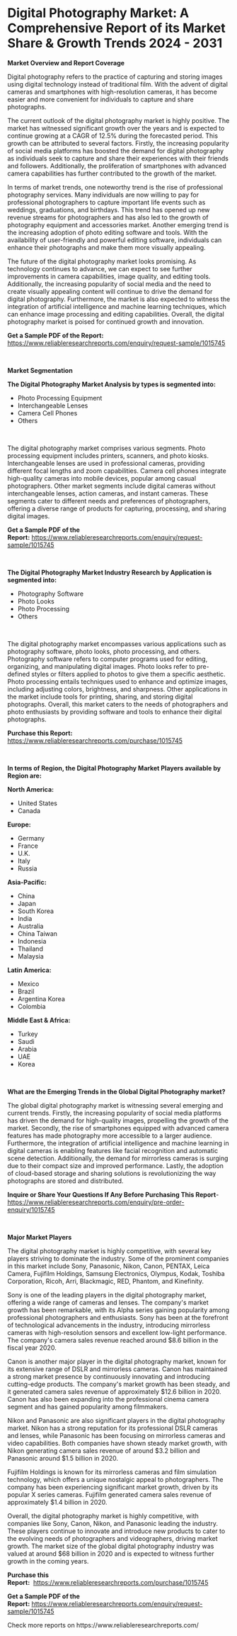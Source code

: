 <p><h1>Digital Photography Market: A Comprehensive Report of its Market Share & Growth Trends 2024 - 2031</h1></p><p><strong>Market Overview and Report Coverage</strong></p>
<p><p>Digital photography refers to the practice of capturing and storing images using digital technology instead of traditional film. With the advent of digital cameras and smartphones with high-resolution cameras, it has become easier and more convenient for individuals to capture and share photographs. </p><p>The current outlook of the digital photography market is highly positive. The market has witnessed significant growth over the years and is expected to continue growing at a CAGR of 12.5% during the forecasted period. This growth can be attributed to several factors. Firstly, the increasing popularity of social media platforms has boosted the demand for digital photography as individuals seek to capture and share their experiences with their friends and followers. Additionally, the proliferation of smartphones with advanced camera capabilities has further contributed to the growth of the market. </p><p>In terms of market trends, one noteworthy trend is the rise of professional photography services. Many individuals are now willing to pay for professional photographers to capture important life events such as weddings, graduations, and birthdays. This trend has opened up new revenue streams for photographers and has also led to the growth of photography equipment and accessories market. Another emerging trend is the increasing adoption of photo editing software and tools. With the availability of user-friendly and powerful editing software, individuals can enhance their photographs and make them more visually appealing.</p><p>The future of the digital photography market looks promising. As technology continues to advance, we can expect to see further improvements in camera capabilities, image quality, and editing tools. Additionally, the increasing popularity of social media and the need to create visually appealing content will continue to drive the demand for digital photography. Furthermore, the market is also expected to witness the integration of artificial intelligence and machine learning techniques, which can enhance image processing and editing capabilities. Overall, the digital photography market is poised for continued growth and innovation.</p></p>
<p><strong>Get a Sample PDF of the Report:</strong> <a href="https://www.reliableresearchreports.com/enquiry/request-sample/1015745">https://www.reliableresearchreports.com/enquiry/request-sample/1015745</a></p>
<p>&nbsp;</p>
<p><strong>Market Segmentation</strong></p>
<p><strong>The Digital Photography Market Analysis by types is segmented into:</strong></p>
<p><ul><li>Photo Processing Equipment</li><li>Interchangeable Lenses</li><li>Camera Cell Phones</li><li>Others</li></ul></p>
<p>&nbsp;</p>
<p><p>The digital photography market comprises various segments. Photo processing equipment includes printers, scanners, and photo kiosks. Interchangeable lenses are used in professional cameras, providing different focal lengths and zoom capabilities. Camera cell phones integrate high-quality cameras into mobile devices, popular among casual photographers. Other market segments include digital cameras without interchangeable lenses, action cameras, and instant cameras. These segments cater to different needs and preferences of photographers, offering a diverse range of products for capturing, processing, and sharing digital images.</p></p>
<p><strong>Get a Sample PDF of the Report:</strong>&nbsp;<a href="https://www.reliableresearchreports.com/enquiry/request-sample/1015745">https://www.reliableresearchreports.com/enquiry/request-sample/1015745</a></p>
<p>&nbsp;</p>
<p><strong>The Digital Photography Market Industry Research by Application is segmented into:</strong></p>
<p><ul><li>Photography Software</li><li>Photo Looks</li><li>Photo Processing</li><li>Others</li></ul></p>
<p>&nbsp;</p>
<p><p>The digital photography market encompasses various applications such as photography software, photo looks, photo processing, and others. Photography software refers to computer programs used for editing, organizing, and manipulating digital images. Photo looks refer to pre-defined styles or filters applied to photos to give them a specific aesthetic. Photo processing entails techniques used to enhance and optimize images, including adjusting colors, brightness, and sharpness. Other applications in the market include tools for printing, sharing, and storing digital photographs. Overall, this market caters to the needs of photographers and photo enthusiasts by providing software and tools to enhance their digital photographs.</p></p>
<p><strong>Purchase this Report:</strong>&nbsp; <a href="https://www.reliableresearchreports.com/purchase/1015745">https://www.reliableresearchreports.com/purchase/1015745</a></p>
<p>&nbsp;</p>
<p><strong>In terms of Region, the Digital Photography Market Players available by Region are:</strong></p>
<p>
    <p> <strong> North America: </strong>
        <ul>
            <li>United States</li>
            <li>Canada</li>
        </ul>
        </p> 
    <p> <strong> Europe: </strong>
        <ul>
            <li>Germany</li>
            <li>France</li>
            <li>U.K.</li>
            <li>Italy</li>
            <li>Russia</li>
        </ul>
        </p> 
    <p> <strong> Asia-Pacific: </strong>
        <ul>
            <li>China</li>
            <li>Japan</li>
            <li>South Korea</li>
            <li>India</li>
            <li>Australia</li>
            <li>China Taiwan</li>
            <li>Indonesia</li>
            <li>Thailand</li>
            <li>Malaysia</li>
        </ul>
        </p> 
    <p> <strong> Latin America: </strong>
        <ul>
            <li>Mexico</li>
            <li>Brazil</li>
            <li>Argentina Korea</li>
            <li>Colombia</li>
        </ul>
        </p> 
    <p> <strong> Middle East & Africa: </strong>
        <ul>
            <li>Turkey</li>
            <li>Saudi</li>
            <li>Arabia</li>
            <li>UAE</li>
            <li>Korea</li>
        </ul>
    </p>
    </p>
<p>&nbsp;</p>
<p><strong>What are the Emerging Trends in the Global Digital Photography market?</strong></p>
<p><p>The global digital photography market is witnessing several emerging and current trends. Firstly, the increasing popularity of social media platforms has driven the demand for high-quality images, propelling the growth of the market. Secondly, the rise of smartphones equipped with advanced camera features has made photography more accessible to a larger audience. Furthermore, the integration of artificial intelligence and machine learning in digital cameras is enabling features like facial recognition and automatic scene detection. Additionally, the demand for mirrorless cameras is surging due to their compact size and improved performance. Lastly, the adoption of cloud-based storage and sharing solutions is revolutionizing the way photographs are stored and distributed.</p></p>
<p><strong>Inquire or Share Your Questions If Any Before Purchasing This Report</strong>- <a href="https://www.reliableresearchreports.com/enquiry/pre-order-enquiry/1015745">https://www.reliableresearchreports.com/enquiry/pre-order-enquiry/1015745</a></p>
<p>&nbsp;</p>
<p><strong>Major Market Players</strong></p>
<p><p>The digital photography market is highly competitive, with several key players striving to dominate the industry. Some of the prominent companies in this market include Sony, Panasonic, Nikon, Canon, PENTAX, Leica Camera, Fujifilm Holdings, Samsung Electronics, Olympus, Kodak, Toshiba Corporation, Ricoh, Arri, Blackmagic, RED, Phantom, and Kinefinity.</p><p>Sony is one of the leading players in the digital photography market, offering a wide range of cameras and lenses. The company's market growth has been remarkable, with its Alpha series gaining popularity among professional photographers and enthusiasts. Sony has been at the forefront of technological advancements in the industry, introducing mirrorless cameras with high-resolution sensors and excellent low-light performance. The company's camera sales revenue reached around $8.6 billion in the fiscal year 2020.</p><p>Canon is another major player in the digital photography market, known for its extensive range of DSLR and mirrorless cameras. Canon has maintained a strong market presence by continuously innovating and introducing cutting-edge products. The company's market growth has been steady, and it generated camera sales revenue of approximately $12.6 billion in 2020. Canon has also been expanding into the professional cinema camera segment and has gained popularity among filmmakers.</p><p>Nikon and Panasonic are also significant players in the digital photography market. Nikon has a strong reputation for its professional DSLR cameras and lenses, while Panasonic has been focusing on mirrorless cameras and video capabilities. Both companies have shown steady market growth, with Nikon generating camera sales revenue of around $3.2 billion and Panasonic around $1.5 billion in 2020.</p><p>Fujifilm Holdings is known for its mirrorless cameras and film simulation technology, which offers a unique nostalgic appeal to photographers. The company has been experiencing significant market growth, driven by its popular X series cameras. Fujifilm generated camera sales revenue of approximately $1.4 billion in 2020.</p><p>Overall, the digital photography market is highly competitive, with companies like Sony, Canon, Nikon, and Panasonic leading the industry. These players continue to innovate and introduce new products to cater to the evolving needs of photographers and videographers, driving market growth. The market size of the global digital photography industry was valued at around $68 billion in 2020 and is expected to witness further growth in the coming years.</p></p>
<p><strong>Purchase this Report:</strong>&nbsp;&nbsp;<a href="https://www.reliableresearchreports.com/purchase/1015745">https://www.reliableresearchreports.com/purchase/1015745</a></p>
<p></p>
<p><strong>Get a Sample PDF of the Report:</strong>&nbsp;<a href="https://www.reliableresearchreports.com/enquiry/request-sample/1015745">https://www.reliableresearchreports.com/enquiry/request-sample/1015745</a></p>
<p>Check more reports on https://www.reliableresearchreports.com/</p>